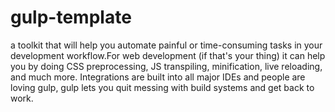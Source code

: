 # gulp-template

 a toolkit that will help you automate painful or time-consuming tasks in your development workflow.For web development (if that's your thing) it can help you by doing CSS preprocessing, JS transpiling, minification, live reloading, and much more. Integrations are built into all major IDEs and people are loving gulp,
 gulp lets you quit messing with build systems and get back to work.
